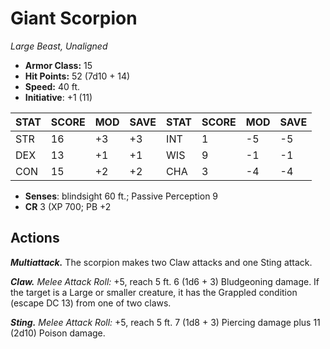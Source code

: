 # Giant Scorpion

*Large Beast, Unaligned*

- **Armor Class:** 15
- **Hit Points:** 52 (7d10 + 14)
- **Speed:** 40 ft.
- **Initiative**: +1 (11)

|STAT|SCORE|MOD|SAVE|STAT|SCORE|MOD|SAVE|
| --- | --- | --- | ---- |---| --- | --- | ---- |
| STR | 16 | +3 | +3 | INT | 1 | -5 | -5 |
| DEX | 13 | +1 | +1 | WIS | 9 | -1 | -1 |
| CON | 15 | +2 | +2 | CHA | 3 | -4 | -4 |

- **Senses**: blindsight 60 ft.; Passive Perception 9
- **CR** 3 (XP 700; PB +2

## Actions

***Multiattack.*** The scorpion makes two Claw attacks and one Sting attack.

***Claw.*** *Melee Attack Roll:* +5, reach 5 ft. 6 (1d6 + 3) Bludgeoning damage. If the target is a Large or smaller creature, it has the Grappled condition (escape DC 13) from one of two claws.

***Sting.*** *Melee Attack Roll:* +5, reach 5 ft. 7 (1d8 + 3) Piercing damage plus 11 (2d10) Poison damage.


